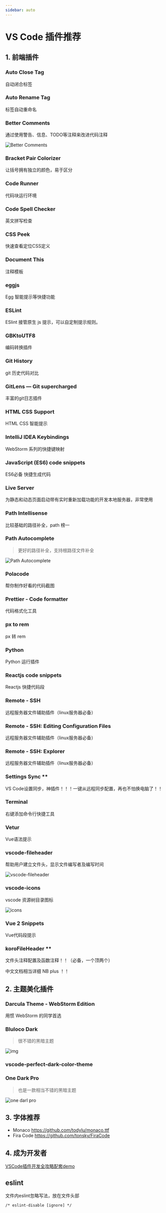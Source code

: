 ```yaml
---
sidebar: auto
---
```

# VS Code 插件推荐

## 1.  前端插件
### Auto Close Tag

自动闭合标签

### Auto Rename Tag

标签自动重命名

### Better Comments

 通过使用警告、信息、TODO等注释来改进代码注释 

![Better Comments]( https://raw.githubusercontent.com/aaron-bond/better-comments/master/images/better-comments.PNG )

###  Bracket Pair Colorizer

 让括号拥有独立的颜色，易于区分 

### Code Runner

代码块运行环境

### Code Spell Checker

英文拼写检查

### CSS Peek

 快速查看定位CSS定义 

### Document This

 注释模板 

### eggjs

Egg 智能提示等快捷功能

 ### ESLint

 ESlint 接管原生 js 提示，可以自定制提示规则。 

### GBKtoUTF8

编码转换插件

### Git History

git 历史代码对比

### GitLens — Git supercharged

 丰富的git日志插件 

 ### HTML CSS Support

HTML CSS 智能提示

###  IntelliJ IDEA Keybindings

 WebStorm 系列的快捷键映射

### JavaScript (ES6) code snippets

ES6必备  快捷生成代码

### Live Server

 为静态和动态页面启动带有实时重新加载功能的开发本地服务器，非常使用

### Path Intellisense

比较基础的路径补全，path 榜一

### Path Autocomplete 

>  更好的路径补全，支持根路径文件补全

![Path Autocomplete ](https://raw.githubusercontent.com/ionutvmi/path-autocomplete/master/demo/path-autocomplete.gif)

### Polacode

帮你制作好看的代码截图

### Prettier - Code formatter

代码格式化工具

### px to rem

px 转 rem

### Python

Python 运行插件

### Reactjs code snippets

Reactjs 快捷代码段

### Remote - SSH

远程服务器文件辅助插件（linux服务器必备）

### Remote - SSH: Editing Configuration Files

远程服务器文件辅助插件（linux服务器必备）

### Remote - SSH: Explorer

远程服务器文件辅助插件（linux服务器必备）

### Settings Sync **

VS Code设置同步，神插件！！！一键从远程同步配置，再也不怕换电脑了！！

### Terminal

右键添加命令行快捷工具

###  Vetur

Vue语法提示

### vscode-fileheader

帮助用户建立文件头，显示文件编写者及编写时间

![vscode-fileheader]( https://raw.githubusercontent.com/zhaopengme/vscode-fileheader/master/fileheader.gif )

### vscode-icons

vscode 资源树目录图标

![icons]( https://raw.githubusercontent.com/vscode-icons/vscode-icons/master/images/screenshot.gif )

### Vue 2 Snippets

Vue代码段提示

### koroFileHeader **

文件头注释配置及函数注释！！（必备，一个顶两个）

中文文档相当详细 NB plus ！！

## 2.  主题美化插件

### Darcula Theme - WebStorm Edition

用惯 WebStorm 的同学首选

### Bluloco Dark

>  很不错的黑暗主题

![img]( https://raw.githubusercontent.com/uloco/theme-bluloco-dark/master/screenshots/js.png )

### vscode-perfect-dark-color-theme



### One Dark Pro

> 也是一款相当不错的黑暗主题

![one darl pro]( https://ww2.sinaimg.cn/large/006tNbRwgy1fvwk4ach5bj31kw16o0uw.jpg )





## 3. 字体推荐

- Monaco  https://github.com/todylu/monaco.ttf 
- Fira Code  https://github.com/tonsky/FiraCode 



## 4.  成为开发者

[VSCode插件开发全攻略配套demo](https://github.com/sxei/vscode-plugin-demo)

## eslint

文件内eslint忽略写法，放在文件头部

`/* eslint-disable [ignore] */`